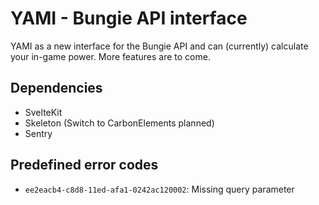 # YAMI - Bungie API interface

YAMI as a new interface for the Bungie API and can (currently) calculate your in-game power. More features are to come.

## Dependencies

- SvelteKit
- Skeleton (Switch to CarbonElements planned)
- Sentry

## Predefined error codes

- `ee2eacb4-c8d8-11ed-afa1-0242ac120002`: Missing query parameter
